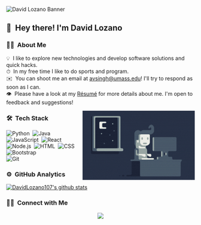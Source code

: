 ![David Lozano Banner](https://user-images.githubusercontent.com/53720016/99179392-55961000-26eb-11eb-8ce4-55094f89d761.png)

## 👋 &nbsp;Hey there! I'm David Lozano

### 👨‍💻 &nbsp;About Me

💡 &nbsp;I like to explore new technologies and develop software solutions and quick hacks.\
⏱ &nbsp;In my free time I like to do sports and program.\
✉️ &nbsp;You can shoot me an email at avsingh@umass.edu! I'll try to respond as soon as I can.\
👁 &nbsp;Please have a look at my [Résumé](http://davidlozano-dev.software/) for more details about me. I'm open to feedback and suggestions!

<img alt="Night Coding" src="https://raw.githubusercontent.com/AVS1508/AVS1508/master/assets/Night-Coding.gif" align="right"/>

### 🛠 &nbsp;Tech Stack

![Python](https://img.shields.io/badge/-Python-333333?style=flat&logo=python)&nbsp;
![Java](https://img.shields.io/badge/-Java-333333?style=flat&logo=Java&logoColor=FFA518)&nbsp;
![JavaScript](https://img.shields.io/badge/-JavaScript-333333?style=flat&logo=javascript)&nbsp;
![React](https://img.shields.io/badge/-React-333333?style=flat&logo=react)&nbsp;
![Node.js](https://img.shields.io/badge/-Node.js-333333?style=flat&logo=node.js)&nbsp;
![HTML](https://img.shields.io/badge/-HTML-333333?style=flat&logo=HTML5)&nbsp;
![CSS](https://img.shields.io/badge/-CSS-333333?style=flat&logo=CSS3&logoColor=1572B6)&nbsp;
![Bootstrap](https://img.shields.io/badge/-Bootstrap-333333?style=flat&logo=bootstrap&logoColor=563D7C)\
![Git](https://img.shields.io/badge/-Git-333333?style=flat&logo=git)&nbsp;

### ⚙️ &nbsp;GitHub Analytics

  [![DavidLozano107's github stats](https://github-readme-stats.vercel.app/api?username=DavidLozano107)](https://github.com/anuraghazra/github-readme-stats)

### 🤝🏻 &nbsp;Connect with Me

<p align="center">
<a href="https://www.linkedin.com/in/davidlozano-dev/"><img src="https://img.shields.io/badge/-Aditya%20Vikram%20Singh-0077B5?style=flat-square&logo=Linkedin&logoColor=white"/></a>
</p>










